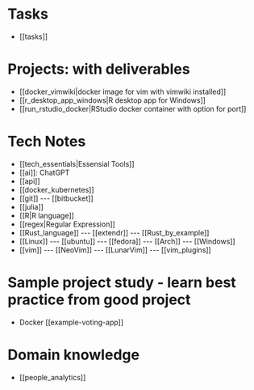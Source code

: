 # Tasks
- [[tasks]]

# Projects: with deliverables
- [[docker_vimwiki|docker image for vim with vimwiki installed]]
- [[r_desktop_app_windows|R desktop app for Windows]]
- [[run_rstudio_docker|RStudio docker container with option for port]]

# Tech Notes
- [[tech_essentials|Essensial Tools]]
- [[ai]]: ChatGPT
- [[api]]
- [[docker_kubernetes]]
- [[git]] --- [[bitbucket]]
- [[julia]]
- [[R|R language]]
- [[regex|Regular Expression]]
- [[Rust_language]] --- [[extendr]] --- [[Rust_by_example]] 
- [[Linux]] --- [[ubuntu]] --- [[fedora]] --- [[Arch]] --- [[Windows]]
- [[vim]] --- [[NeoVim]] --- [[LunarVim]] --- [[vim_plugins]]

# Sample project study - learn best practice from good project
- Docker [[example-voting-app]]

# Domain knowledge
- [[people_analytics]]
